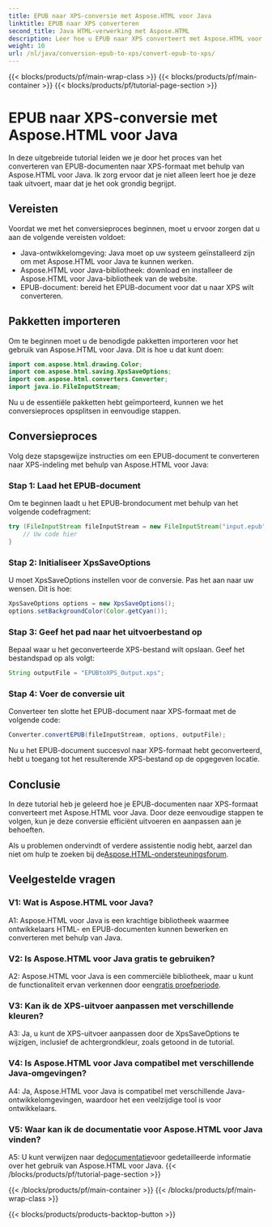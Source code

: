 ```yaml
---
title: EPUB naar XPS-conversie met Aspose.HTML voor Java
linktitle: EPUB naar XPS converteren
second_title: Java HTML-verwerking met Aspose.HTML
description: Leer hoe u EPUB naar XPS converteert met Aspose.HTML voor Java. Stapsgewijze handleiding met codevoorbeelden. Ontdek de mogelijkheden van Aspose.HTML.
weight: 10
url: /nl/java/conversion-epub-to-xps/convert-epub-to-xps/
---
```


{{< blocks/products/pf/main-wrap-class >}}
{{< blocks/products/pf/main-container >}}
{{< blocks/products/pf/tutorial-page-section >}}

# EPUB naar XPS-conversie met Aspose.HTML voor Java

In deze uitgebreide tutorial leiden we je door het proces van het converteren van EPUB-documenten naar XPS-formaat met behulp van Aspose.HTML voor Java. Ik zorg ervoor dat je niet alleen leert hoe je deze taak uitvoert, maar dat je het ook grondig begrijpt. 

## Vereisten

Voordat we met het conversieproces beginnen, moet u ervoor zorgen dat u aan de volgende vereisten voldoet:

- Java-ontwikkelomgeving: Java moet op uw systeem geïnstalleerd zijn om met Aspose.HTML voor Java te kunnen werken.
- Aspose.HTML voor Java-bibliotheek: download en installeer de Aspose.HTML voor Java-bibliotheek van de website.
- EPUB-document: bereid het EPUB-document voor dat u naar XPS wilt converteren.

## Pakketten importeren

Om te beginnen moet u de benodigde pakketten importeren voor het gebruik van Aspose.HTML voor Java. Dit is hoe u dat kunt doen:

```java
import com.aspose.html.drawing.Color;
import com.aspose.html.saving.XpsSaveOptions;
import com.aspose.html.converters.Converter;
import java.io.FileInputStream;
```

Nu u de essentiële pakketten hebt geïmporteerd, kunnen we het conversieproces opsplitsen in eenvoudige stappen.

## Conversieproces

Volg deze stapsgewijze instructies om een EPUB-document te converteren naar XPS-indeling met behulp van Aspose.HTML voor Java:

### Stap 1: Laad het EPUB-document

Om te beginnen laadt u het EPUB-brondocument met behulp van het volgende codefragment:

```java
try (FileInputStream fileInputStream = new FileInputStream("input.epub")) {
    // Uw code hier
}
```

### Stap 2: Initialiseer XpsSaveOptions

U moet XpsSaveOptions instellen voor de conversie. Pas het aan naar uw wensen. Dit is hoe:

```java
XpsSaveOptions options = new XpsSaveOptions();
options.setBackgroundColor(Color.getCyan());
```

### Stap 3: Geef het pad naar het uitvoerbestand op

Bepaal waar u het geconverteerde XPS-bestand wilt opslaan. Geef het bestandspad op als volgt:

```java
String outputFile = "EPUBtoXPS_Output.xps";
```

### Stap 4: Voer de conversie uit

Converteer ten slotte het EPUB-document naar XPS-formaat met de volgende code:

```java
Converter.convertEPUB(fileInputStream, options, outputFile);
```

Nu u het EPUB-document succesvol naar XPS-formaat hebt geconverteerd, hebt u toegang tot het resulterende XPS-bestand op de opgegeven locatie.

## Conclusie

In deze tutorial heb je geleerd hoe je EPUB-documenten naar XPS-formaat converteert met Aspose.HTML voor Java. Door deze eenvoudige stappen te volgen, kun je deze conversie efficiënt uitvoeren en aanpassen aan je behoeften.

 Als u problemen ondervindt of verdere assistentie nodig hebt, aarzel dan niet om hulp te zoeken bij de[Aspose.HTML-ondersteuningsforum](https://forum.aspose.com/).

## Veelgestelde vragen

### V1: Wat is Aspose.HTML voor Java?

A1: Aspose.HTML voor Java is een krachtige bibliotheek waarmee ontwikkelaars HTML- en EPUB-documenten kunnen bewerken en converteren met behulp van Java.

### V2: Is Aspose.HTML voor Java gratis te gebruiken?

 A2: Aspose.HTML voor Java is een commerciële bibliotheek, maar u kunt de functionaliteit ervan verkennen door een[gratis proefperiode](https://releases.aspose.com/).

### V3: Kan ik de XPS-uitvoer aanpassen met verschillende kleuren?

A3: Ja, u kunt de XPS-uitvoer aanpassen door de XpsSaveOptions te wijzigen, inclusief de achtergrondkleur, zoals getoond in de tutorial.

### V4: Is Aspose.HTML voor Java compatibel met verschillende Java-omgevingen?

A4: Ja, Aspose.HTML voor Java is compatibel met verschillende Java-ontwikkelomgevingen, waardoor het een veelzijdige tool is voor ontwikkelaars.

### V5: Waar kan ik de documentatie voor Aspose.HTML voor Java vinden?

 A5: U kunt verwijzen naar de[documentatie](https://reference.aspose.com/html/java/)voor gedetailleerde informatie over het gebruik van Aspose.HTML voor Java.
{{< /blocks/products/pf/tutorial-page-section >}}

{{< /blocks/products/pf/main-container >}}
{{< /blocks/products/pf/main-wrap-class >}}

{{< blocks/products/products-backtop-button >}}
